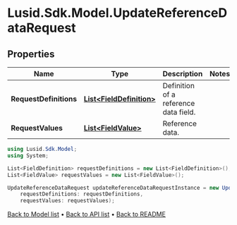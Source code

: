 # Lusid.Sdk.Model.UpdateReferenceDataRequest

## Properties

Name | Type | Description | Notes
------------ | ------------- | ------------- | -------------
**RequestDefinitions** | [**List&lt;FieldDefinition&gt;**](FieldDefinition.md) | Definition of a reference data field. | 
**RequestValues** | [**List&lt;FieldValue&gt;**](FieldValue.md) | Reference data. | 

```csharp
using Lusid.Sdk.Model;
using System;

List<FieldDefinition> requestDefinitions = new List<FieldDefinition>();
List<FieldValue> requestValues = new List<FieldValue>();

UpdateReferenceDataRequest updateReferenceDataRequestInstance = new UpdateReferenceDataRequest(
    requestDefinitions: requestDefinitions,
    requestValues: requestValues);
```

[Back to Model list](../README.md#documentation-for-models) &#8226; [Back to API list](../README.md#documentation-for-api-endpoints) &#8226; [Back to README](../README.md)
